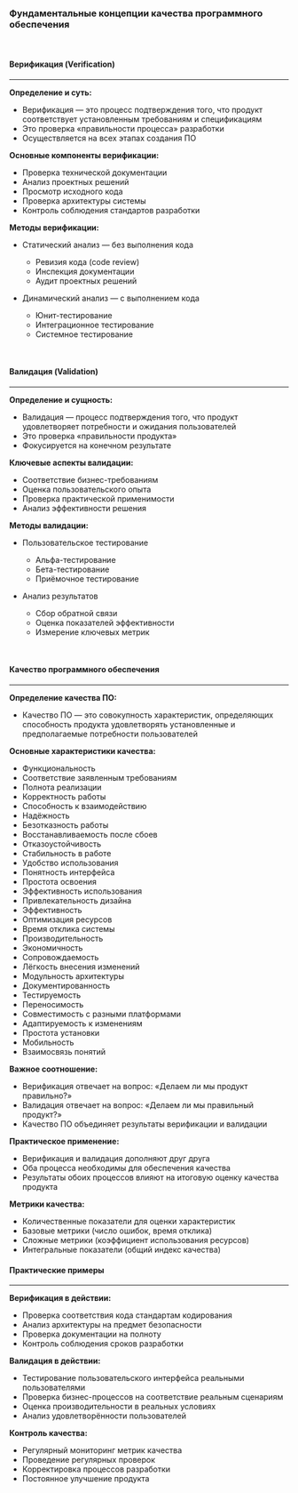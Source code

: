 ### Фундаментальные концепции качества программного обеспечения

<br />

#### Верификация (Verification)
------

**Определение и суть:**

* Верификация — это процесс подтверждения того, что продукт соответствует установленным требованиям и спецификациям
* Это проверка «правильности процесса» разработки
* Осуществляется на всех этапах создания ПО

**Основные компоненты верификации:**

* Проверка технической документации
* Анализ проектных решений
* Просмотр исходного кода
* Проверка архитектуры системы
* Контроль соблюдения стандартов разработки

**Методы верификации:**

* Статический анализ — без выполнения кода
    - Ревизия кода (code review)
    - Инспекция документации
    - Аудит проектных решений

* Динамический анализ — с выполнением кода
    - Юнит-тестирование
    - Интеграционное тестирование
    - Системное тестирование

<br />

#### Валидация (Validation)
------

**Определение и сущность:**

* Валидация — процесс подтверждения того, что продукт удовлетворяет потребности и ожидания пользователей
* Это проверка «правильности продукта»
* Фокусируется на конечном результате

**Ключевые аспекты валидации:**

* Соответствие бизнес-требованиям
* Оценка пользовательского опыта
* Проверка практической применимости
* Анализ эффективности решения

**Методы валидации:**

* Пользовательское тестирование

    - Альфа-тестирование
    - Бета-тестирование
    - Приёмочное тестирование

* Анализ результатов

    - Сбор обратной связи
    - Оценка показателей эффективности
    - Измерение ключевых метрик

<br />

#### Качество программного обеспечения
------

**Определение качества ПО:**

* Качество ПО — это совокупность характеристик, определяющих способность продукта удовлетворять установленные и предполагаемые потребности пользователей

**Основные характеристики качества:**

* Функциональность
* Соответствие заявленным требованиям
* Полнота реализации
* Корректность работы
* Способность к взаимодействию
* Надёжность
* Безотказность работы
* Восстанавливаемость после сбоев
* Отказоустойчивость
* Стабильность в работе
* Удобство использования
* Понятность интерфейса
* Простота освоения
* Эффективность использования
* Привлекательность дизайна
* Эффективность
* Оптимизация ресурсов
* Время отклика системы
* Производительность
* Экономичность
* Сопровождаемость
* Лёгкость внесения изменений
* Модульность архитектуры
* Документированность
* Тестируемость
* Переносимость
* Совместимость с разными платформами
* Адаптируемость к изменениям
* Простота установки
* Мобильность
* Взаимосвязь понятий

**Важное соотношение:**

* Верификация отвечает на вопрос: «Делаем ли мы продукт правильно?»
* Валидация отвечает на вопрос: «Делаем ли мы правильный продукт?»
* Качество ПО объединяет результаты верификации и валидации

**Практическое применение:**

* Верификация и валидация дополняют друг друга
* Оба процесса необходимы для обеспечения качества
* Результаты обоих процессов влияют на итоговую оценку качества продукта

**Метрики качества:**

* Количественные показатели для оценки характеристик
* Базовые метрики (число ошибок, время отклика)
* Сложные метрики (коэффициент использования ресурсов)
* Интегральные показатели (общий индекс качества)

#### Практические примеры
------

**Верификация в действии:**

* Проверка соответствия кода стандартам кодирования
* Анализ архитектуры на предмет безопасности
* Проверка документации на полноту
* Контроль соблюдения сроков разработки

**Валидация в действии:**

* Тестирование пользовательского интерфейса реальными пользователями
* Проверка бизнес-процессов на соответствие реальным сценариям
* Оценка производительности в реальных условиях
* Анализ удовлетворённости пользователей

**Контроль качества:**

* Регулярный мониторинг метрик качества
* Проведение регулярных проверок
* Корректировка процессов разработки
* Постоянное улучшение продукта